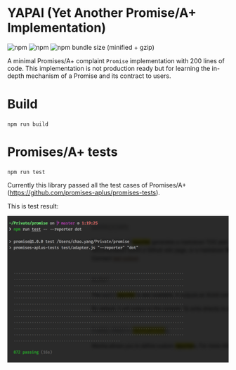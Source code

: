 # YAPAI (Yet Another Promise/A+ Implementation)


![npm](https://img.shields.io/npm/dt/yapai.svg)
![npm](https://img.shields.io/npm/l/yapai.svg)
![npm bundle size (minified + gzip)](https://img.shields.io/bundlephobia/minzip/react.svg)

A minimal Promises/A+ complaint `Promise` implementation with 200 lines of code. This implementation is not production ready but for learning the in-depth mechanism of a Promise and its contract to users.

# Build

`npm run build`

# Promises/A+ tests

`npm run test`

Currently this library passed all the test cases of Promises/A+ (https://github.com/promises-aplus/promises-tests). 

This is test result:

![](promises_aplus_result.png)

